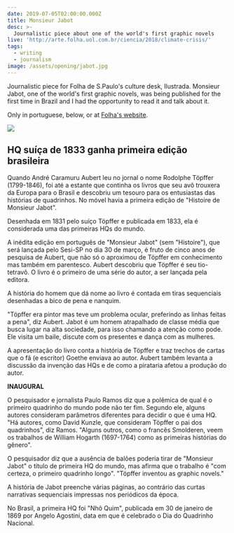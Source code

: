 ```yaml
---
date: 2019-07-05T02:00:00.000Z
title: Monsieur Jabot
desc: >-
  Journalistic piece about one of the world's first graphic novels
live: 'http://arte.folha.uol.com.br/ciencia/2018/climate-crisis/'
tags:
  - writing
  - journalism
image: /assets/opening/jabot.jpg
---
```


Journalistic piece for Folha de S.Paulo's culture desk, Ilustrada. Monsieur Jabot, one of the world's first graphic novels, was being published for the first time in Brazil and I had the opportunity to read it and talk about it.

Only in portuguese, below, or at [Folha's website](https://www1.folha.uol.com.br/ilustrada/2017/03/1869069-hq-suica-de-1833-ganha-primeira-edicao-brasileira.shtml).

![](/jabot.jpeg)

## HQ suíça de 1833 ganha primeira edição brasileira

Quando André Caramuru Aubert leu no jornal o nome Rodolphe Töpffer (1799-1846), foi até a estante que continha os livros que seu avô trouxera da Europa para o Brasil e descobriu um tesouro para os entusiastas das histórias de quadrinhos. No móvel havia a primeira edição de "Histoire de Monsieur Jabot".

Desenhada em 1831 pelo suíço Töpffer e publicada em 1833, ela é considerada uma das primeiras HQs do mundo.

A inédita edição em português de "Monsieur Jabot" (sem "Histoire"), que será lançada pelo Sesi-SP no dia 30 de março, é fruto de cinco anos de pesquisa de Aubert, que não só o aproximou de Töpffer em conhecimento mas também em parentesco. Aubert descobriu que Töpffer é seu tio-tetravô. O livro é o primeiro de uma série do autor, a ser lançada pela editora.

A história do homem que dá nome ao livro é contada em tiras sequenciais desenhadas a bico de pena e nanquim.

"Töpffer era pintor mas teve um problema ocular, preferindo as linhas feitas a pena", diz Aubert. Jabot é um homem atrapalhado de classe média que busca lugar na alta sociedade, para isso chamando a atenção como pode. Ele visita um baile, discute com os presentes e dança com as mulheres.

A apresentação do livro conta a história de Töpffer e traz trechos de cartas que o fã (e escritor) Goethe enviava ao autor. Aubert também levanta a discussão da invenção das HQs e de como a pirataria afetou a produção do autor.

**INAUGURAL**

O pesquisador e jornalista Paulo Ramos diz que a polêmica de qual é o primeiro quadrinho do mundo pode não ter fim. Segundo ele, alguns autores consideram parâmetros diferentes para decidir o que é uma HQ. "Há autores, como David Kunzle, que consideram Töpffer o pai dos quadrinhos", diz Ramos. "Alguns outros, como o francês Smolderen, veem os trabalhos de William Hogarth (1697-1764) como as primeiras histórias do gênero".

O pesquisador diz que a ausência de balões poderia tirar de "Monsieur Jabot" o título de primeira HQ do mundo, mas afirma que o trabalho é "com certeza, o primeiro quadrinho longo". "Töpffer inventou as graphic novels."

A história de Jabot preenche várias páginas, ao contrário das curtas narrativas sequenciais impressas nos periódicos da época.

No Brasil, a primeira HQ foi "Nhô Quim", publicada em 30 de janeiro de 1869 por Angelo Agostini, data em que é celebrado o Dia do Quadrinho Nacional.